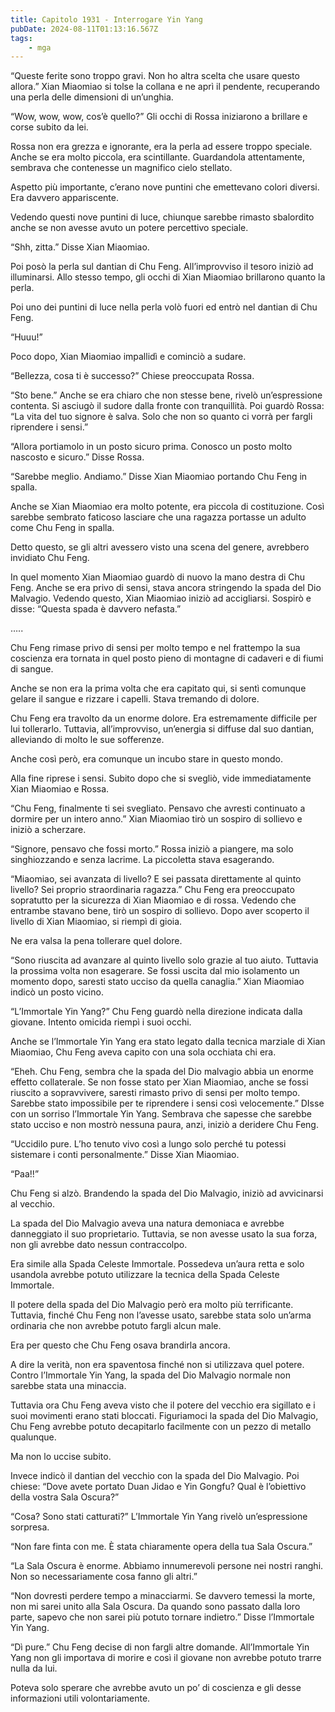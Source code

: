 ```yaml
---
title: Capitolo 1931 - Interrogare Yin Yang
pubDate: 2024-08-11T01:13:16.567Z
tags:
    - mga
---
```



“Queste ferite sono troppo gravi. Non ho altra scelta che usare questo allora.” Xian Miaomiao si tolse la collana e ne aprì il pendente, recuperando una perla delle dimensioni di un’unghia.

“Wow, wow, wow, cos’è quello?” Gli occhi di Rossa iniziarono a brillare e corse subito da lei.


Rossa non era grezza e ignorante, era la perla ad essere troppo speciale. Anche se era molto piccola, era scintillante. Guardandola attentamente, sembrava che contenesse un magnifico cielo stellato.

Aspetto più importante, c’erano nove puntini che emettevano colori diversi. Era davvero appariscente.


Vedendo questi nove puntini di luce, chiunque sarebbe rimasto sbalordito anche se non avesse avuto un potere percettivo speciale.

“Shh, zitta.” Disse Xian Miaomiao.


Poi posò la perla sul dantian di Chu Feng. All’improvviso il tesoro iniziò ad illuminarsi. Allo stesso tempo, gli occhi di Xian Miaomiao brillarono quanto la perla.


Poi uno dei puntini di luce nella perla volò fuori ed entrò nel dantian di Chu Feng.


“Huuu!”


Poco dopo, Xian Miaomiao impallidì e cominciò a sudare.


“Bellezza, cosa ti è successo?” Chiese preoccupata Rossa.


“Sto bene.” Anche se era chiaro che non stesse bene, rivelò un’espressione contenta. Si asciugò il sudore dalla fronte con tranquillità. Poi guardò Rossa: “La vita del tuo signore è salva. Solo che non so quanto ci vorrà per fargli riprendere i sensi.”

“Allora portiamolo in un posto sicuro prima. Conosco un posto molto nascosto e sicuro.” Disse Rossa.


“Sarebbe meglio. Andiamo.” Disse Xian Miaomiao portando Chu Feng in spalla.


Anche se Xian Miaomiao era molto potente, era piccola di costituzione. Così sarebbe sembrato faticoso lasciare che una ragazza portasse un adulto come Chu Feng in spalla.


Detto questo, se gli altri avessero visto una scena del genere, avrebbero invidiato Chu Feng.


In quel momento Xian Miaomiao guardò di nuovo la mano destra di Chu Feng. Anche se era privo di sensi, stava ancora stringendo la spada del Dio Malvagio. Vedendo questo, Xian Miaomiao iniziò ad accigliarsi. Sospirò e disse: “Questa spada è davvero nefasta.”


…..


Chu Feng rimase privo di sensi per molto tempo e nel frattempo la sua coscienza era tornata in quel posto pieno di montagne di cadaveri e di fiumi di sangue.


Anche se non era la prima volta che era capitato qui, si sentì comunque gelare il sangue e rizzare i capelli. Stava tremando di dolore.


Chu Feng era travolto da un enorme dolore. Era estremamente difficile per lui tollerarlo. Tuttavia, all’improvviso, un’energia si diffuse dal suo dantian, alleviando di molto le sue sofferenze.


Anche così però, era comunque un incubo stare in questo mondo.


Alla fine riprese i sensi. Subito dopo che si svegliò, vide immediatamente Xian Miaomiao e Rossa.

“Chu Feng, finalmente ti sei svegliato. Pensavo che avresti continuato a dormire per un intero anno.” Xian Miaomiao tirò un sospiro di sollievo e iniziò a scherzare.

“Signore, pensavo che fossi morto.” Rossa iniziò a piangere, ma solo singhiozzando e senza lacrime. La piccoletta stava esagerando.

“Miaomiao, sei avanzata di livello? E sei passata direttamente al quinto livello? Sei proprio straordinaria ragazza.” Chu Feng era preoccupato sopratutto per la sicurezza di Xian Miaomiao e di rossa. Vedendo che entrambe stavano bene, tirò un sospiro di sollievo. Dopo aver scoperto il livello di Xian Miaomiao, si riempì di gioia.

Ne era valsa la pena tollerare quel dolore.


“Sono riuscita ad avanzare al quinto livello solo grazie al tuo aiuto. Tuttavia la prossima volta non esagerare. Se fossi uscita dal mio isolamento un momento dopo, saresti stato ucciso da quella canaglia.” Xian Miaomiao indicò un posto vicino.


“L’Immortale Yin Yang?” Chu Feng guardò nella direzione indicata dalla giovane. Intento omicida riempì i suoi occhi.


Anche se l’Immortale Yin Yang era stato legato dalla tecnica marziale di Xian Miaomiao, Chu Feng aveva capito con una sola occhiata chi era.

“Eheh. Chu Feng, sembra che la spada del Dio malvagio abbia un enorme effetto collaterale. Se non fosse stato per Xian Miaomiao, anche se fossi riuscito a sopravvivere, saresti rimasto privo di sensi per molto tempo. Sarebbe stato impossibile per te riprendere i sensi così velocemente.” DIsse con un sorriso l’Immortale Yin Yang. Sembrava che sapesse che sarebbe stato ucciso e non mostrò nessuna paura, anzi, iniziò a deridere Chu Feng.


“Uccidilo pure. L’ho tenuto vivo così a lungo solo perché tu potessi sistemare i conti personalmente.” Disse Xian Miaomiao.

“Paa!!”


Chu Feng si alzò. Brandendo la spada del Dio Malvagio, iniziò ad avvicinarsi al vecchio.


La spada del Dio Malvagio aveva una natura demoniaca e avrebbe danneggiato il suo proprietario. Tuttavia, se non avesse usato la sua forza, non gli avrebbe dato nessun contraccolpo.

Era simile alla Spada Celeste Immortale. Possedeva un’aura retta e solo usandola avrebbe potuto utilizzare la tecnica della Spada Celeste Immortale.


Il potere della spada del Dio Malvagio però era molto più terrificante. Tuttavia, finché Chu Feng non l’avesse usato, sarebbe stata solo un’arma ordinaria che non avrebbe potuto fargli alcun male.


Era per questo che Chu Feng osava brandirla ancora.


A dire la verità, non era spaventosa finché non si utilizzava quel potere. Contro l’Immortale Yin Yang, la spada del Dio Malvagio normale non sarebbe stata una minaccia.


Tuttavia ora Chu Feng aveva visto che il potere del vecchio era sigillato e i suoi movimenti erano stati bloccati. Figuriamoci la spada del Dio Malvagio, Chu Feng avrebbe potuto decapitarlo facilmente con un pezzo di metallo qualunque.


Ma non lo uccise subito.


Invece indicò il dantian del vecchio con la spada del Dio Malvagio. Poi chiese: “Dove avete portato Duan Jidao e Yin Gongfu? Qual è l’obiettivo della vostra Sala Oscura?”

“Cosa? Sono stati catturati?” L’Immortale Yin Yang rivelò un’espressione sorpresa.

“Non fare finta con me. È stata chiaramente opera della tua Sala Oscura.”


“La Sala Oscura è enorme. Abbiamo innumerevoli persone nei nostri ranghi. Non so necessariamente cosa fanno gli altri.”


“Non dovresti perdere tempo a minacciarmi. Se davvero temessi la morte, non mi sarei unito alla Sala Oscura. Da quando sono passato dalla loro parte, sapevo che non sarei più potuto tornare indietro.” Disse l’Immortale Yin Yang.

“Dì pure.” Chu Feng decise di non fargli altre domande. All’Immortale Yin Yang non gli importava di morire e così il giovane non avrebbe potuto trarre nulla da lui.


Poteva solo sperare che avrebbe avuto un po’ di coscienza e gli desse informazioni utili volontariamente.






